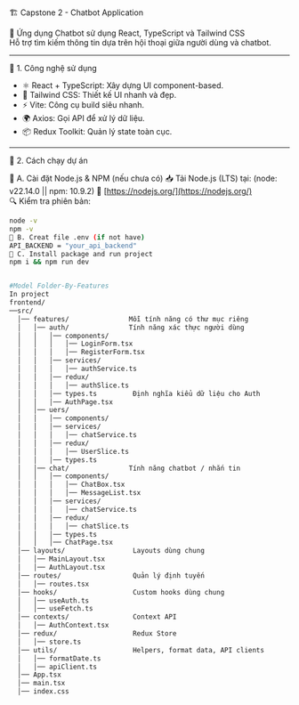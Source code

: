  🏗️ Capstone 2 - Chatbot Application

🚀 Ứng dụng Chatbot sử dụng React, TypeScript và Tailwind CSS  
Hỗ trợ tìm kiếm thông tin dựa trên hội thoại giữa người dùng và chatbot.

---

 📌 1. Công nghệ sử dụng
- ⚛ React + TypeScript: Xây dựng UI component-based.
- 🎨 Tailwind CSS: Thiết kế UI nhanh và đẹp.
- ⚡ Vite: Công cụ build siêu nhanh.
- 🌍 Axios: Gọi API để xử lý dữ liệu.
- 📦 Redux Toolkit: Quản lý state toàn cục.

---

 📌 2. Cách chạy dự án

🔹 A. Cài đặt Node.js & NPM (nếu chưa có)
📥 Tải Node.js (LTS) tại: (node: v22.14.0 || npm: 10.9.2)
🔗 [https://nodejs.org/](https://nodejs.org/)  
🔍 Kiểm tra phiên bản:
```sh
node -v
npm -v
🔹 B. Creat file .env (if not have)
API_BACKEND = "your_api_backend"
🔹 C. Install package and run project
npm i && npm run dev


#Model Folder-By-Features
In project
frontend/
──src/
  │── features/               Mỗi tính năng có thư mục riêng
  │   │── auth/               Tính năng xác thực người dùng
  │   │   │── components/
  │   │   │   │── LoginForm.tsx
  │   │   │   │── RegisterForm.tsx
  │   │   │── services/
  │   │   │   │── authService.ts
  │   │   │── redux/
  │   │   │   │── authSlice.ts
  │   │   │── types.ts         Định nghĩa kiểu dữ liệu cho Auth
  │   │   │── AuthPage.tsx
  │   │── uers/             
  │   │   │── components/
  │   │   │── services/
  │   │   │   │── chatService.ts
  │   │   │── redux/
  │   │   │   │── UserSlice.ts
  │   │   │── types.ts
  │   │── chat/               Tính năng chatbot / nhắn tin
  │   │   │── components/
  │   │   │   │── ChatBox.tsx
  │   │   │   │── MessageList.tsx
  │   │   │── services/
  │   │   │   │── chatService.ts
  │   │   │── redux/
  │   │   │   │── chatSlice.ts
  │   │   │── types.ts
  │   │   │── ChatPage.tsx
  │── layouts/                 Layouts dùng chung
  │   │── MainLayout.tsx
  │   │── AuthLayout.tsx
  │── routes/                  Quản lý định tuyến
  │   │── routes.tsx
  │── hooks/                   Custom hooks dùng chung
  │   │── useAuth.ts
  │   │── useFetch.ts
  │── contexts/                Context API
  │   │── AuthContext.tsx
  │── redux/                   Redux Store
  │   │── store.ts
  │── utils/                   Helpers, format data, API clients
  │   │── formatDate.ts
  │   │── apiClient.ts
  │── App.tsx
  │── main.tsx
  │── index.css



```
